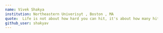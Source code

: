 ```yaml
---
name: Vivek Shakya
institution: Northeastern Univerisyt , Boston , MA
quote:  Life is not about how hard you can hit, it's about how many hits you cantake and still keep moving
github_user: shakyav
---
```


